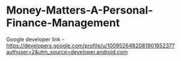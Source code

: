 # Money-Matters-A-Personal-Finance-Management
Google developer link - https://developers.google.com/profile/u/100952648208190185237?authuser=2&utm_source=developer.android.com
